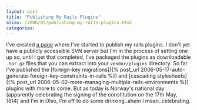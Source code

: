 ```yaml
---
layout: post
title: "Publishing My Rails Plugins"
alias: /2006/05/publishing-my-rails-plugins.html
categories:
---
```

I've created [a page](https://github.com/harukizaemon/redhillonrails) where I've started to publish my rails plugins. I don't yet have a publicly accessible SVN server but I'm in the process of setting one up so, until I get that completed, I've packaged the plugins as downloadable `.tar.gz` files that you can extract into your `vendor/plugins` directory. So far I've published the [foreign-key migrations]({% post_url 2006-05-17-auto-generate-foreign-key-constraints-in-rails %}) and [cascading stylesheets]({% post_url 2006-05-02-more-managing-multiple-rails-environments %}) plugins with more to come. But as today is Norway's national day (apparently celebrating the signing of the constitution on the 17th May, 1814) and I'm in Olso, I'm off to do some drinking..ahem I mean..celebrating.
